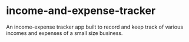# income-and-expense-tracker
An income-expense tracker app built to record and keep track of various incomes and expenses of a small size business.
